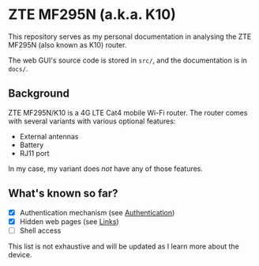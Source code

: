 # ZTE MF295N (a.k.a. K10)

This repository serves as my personal documentation in analysing the ZTE MF295N (also known as K10) router. 

The web GUI's source code is stored in `src/`, and the documentation is in `docs/`.

## Background

ZTE MF295N/K10 is a 4G LTE Cat4 mobile Wi-Fi router. The router comes with several variants with various optional features:

- External antennas
- Battery
- RJ11 port

In my case, my variant does _not_ have any of those features.

## What's known so far?

- [x] Authentication mechanism (see [Authentication](docs/Authentication.md))
- [x] Hidden web pages (see [Links](docs/Links.md))
- [ ] Shell access

This list is not exhaustive and will be updated as I learn more about the device.